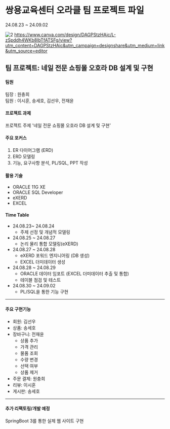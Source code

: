 # 쌍용교육센터 오라클 팀 프로젝트 파일
24.08.23 ~ 24.09.02

![2](https://github.com/user-attachments/assets/2942023d-9dbe-49ec-99e9-7ff6e64eabca)
https://www.canva.com/design/DAGPStzHAic/L-zSpddh4WKb8IbTfATSFg/view?utm_content=DAGPStzHAic&utm_campaign=designshare&utm_medium=link&utm_source=editor
## 팀 프로젝트: 네일 전문 쇼핑몰 오호라 DB 설계 및 구현

#### 팀원
팀장 : 원충희<br>
팀원 : 이시훈, 송세호, 김선우, 전재윤<br>

#### 프로젝트 과제
프로젝트 주제 '네일 전문 쇼핑몰 오호라 DB 설계 및 구현’<br>

#### 주요 포커스
1. ER 다이어그램 (ERD)<br>
2. ERD 모델링<br>
3. 기능, 요구사항 분석, PL/SQL, PPT 작성<br>

#### 활용 기술
- ORACLE 11G XE
- ORACLE SQL Developer
- eXERD
- EXCEL

#### Time Table
  - 24.08.23~ 24.08.24
    - 주제 선정 및 개념적 모델링
  - 24.08.25 ~ 24.08.27
    - 논리 물리 통합 모델링(eXERD)
  - 24.08.27 ~ 24.08.28
    - eXERD 포워드 엔지니어링 (DB 생성)
    - EXCEL 더미데이터 생성 
  - 24.08.28 ~ 24.08.29
    - ORACLE 데이터 임포트 (EXCEL 더미데이터 추출 및 통합)
    - 테이블 점검 및 테스트
  - 24.08.30 ~ 24.09.02
    - PL/SQL을 통한 기능 구현
---
#### 주요 구현기능
- 회원: 김선우
- 상품: 송세호
- 장바구니: 전재윤
    - 상품 추가
    - 가격 관리
    - 물품 조회
    - 수량 변경
    - 선택 여부
    - 상품 제거
- 주문 결제: 원충희
- 리뷰: 이시훈
- 게시판: 송세호
  
---
#### 추가 리팩토링/개발 예정
SpringBoot 3를 통한 실제 웹 사이트 구현
